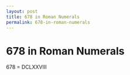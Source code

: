 ```yaml
---
layout: post
title: 678 in Roman Numerals
permalink: 678-in-roman-numerals
---
```


# 678 in Roman Numerals

678 = DCLXXVIII
